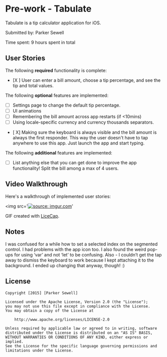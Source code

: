 # Pre-work - Tabulate

Tabulate is a tip calculator application for iOS.

Submitted by: Parker Sewell

Time spent: 9 hours spent in total

## User Stories

The following **required** functionality is complete:
* [X ] User can enter a bill amount, choose a tip percentage, and see the tip and total values.

The following **optional** features are implemented:
* [ ] Settings page to change the default tip percentage.
* [ ] UI animations
* [ ] Remembering the bill amount across app restarts (if <10mins)
* [ ] Using locale-specific currency and currency thousands separators.
* [ X] Making sure the keyboard is always visible and the bill amount is always the first responder. This way the user doesn't have to tap anywhere to use this app. Just launch the app and start typing.

The following **additional** features are implemented:

- [ ] List anything else that you can get done to improve the app functionality!
Split the bill among a max of 4 users.

## Video Walkthrough 

Here's a walkthrough of implemented user stories:

<img src='<a href="http://imgur.com/DafaoWj"><img src="http://i.imgur.com/DafaoWj.gif" title="source: imgur.com" /></a>'

GIF created with [LiceCap](http://www.cockos.com/licecap/).

## Notes

I was confused for a while how to set a selected index on the segmented control. I had problems with the app icon too. I also found the weird pop-ups for using ‘var’ and not ‘let’ to be confusing. Also - I couldn’t get the tap away to dismiss the keyboard to work because I kept attaching it to the background. I ended up changing that anyway, though! :)

## License

    Copyright [2015] [Parker Sewell]

    Licensed under the Apache License, Version 2.0 (the "License");
    you may not use this file except in compliance with the License.
    You may obtain a copy of the License at

        http://www.apache.org/licenses/LICENSE-2.0

    Unless required by applicable law or agreed to in writing, software
    distributed under the License is distributed on an "AS IS" BASIS,
    WITHOUT WARRANTIES OR CONDITIONS OF ANY KIND, either express or implied.
    See the License for the specific language governing permissions and
    limitations under the License.
